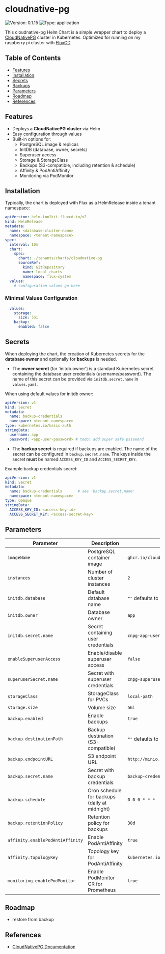 # cloudnative-pg

![Version: 0.1.15](https://img.shields.io/badge/Version-0.1.14-informational?style=flat-square) ![Type: application](https://img.shields.io/badge/Type-application-informational?style=flat-square)

This cloudnative-pg Helm Chart is a simple wrapper chart to deploy a [CloudNativePG](https://cloudnative-pg.io) cluster in Kubernetes.
Optimized for running on my raspberry pi cluster  with [FluxCD](https://fluxcd.io).

## Table of Contents

- [Features](#features)
- [Installation](#installation)
- [Secrets](#secrets)
- [Backups](#backups)
- [Parameters](#parameters)
- [Roadmap](#roadmap)
- [References](#references)

## Features

- Deploys a **CloudNativePG cluster** via Helm
- Easy configuration through values
- Built-in options for:
  - PostgreSQL image & replicas
  - InitDB (database, owner, secrets)
  - Superuser access
  - Storage & StorageClass
  - Backups (S3-compatible, including retention & schedule)
  - Affinity & PodAntiAffinity
  - Monitoring via PodMonitor

## Installation

Typically, the chart is deployed with Flux as a HelmRelease inside a tenant namespace:

```yaml
apiVersion: helm.toolkit.fluxcd.io/v2
kind: HelmRelease
metadata:
  name: <database-cluster-name>
  namespace: <tenant-namespace>
spec:
  interval: 10m
  chart:
    spec:
      chart: ./tenants/charts/cloudnative-pg
      sourceRef:
        kind: GitRepository
        name: local-charts
        namespace: flux-system
  values:
    # configuration values go here
```

### Minimal Values Configuration

```yaml
  values:
    storage:
      size: 5Gi
    backup:
      enabled: false
```

## Secrets

When deploying the chart, the creation of Kubernetes secrets for the **database owner** and optionally for **backups** is needed.

- The **owner secret** (for 'initdb.owner') is a standard Kubernetes secret containing the database user credentials (username/password). The name of this secret can be provided via `initdb.secret.name` in `values.yaml`.

When using default values for initdb owner:

```yaml
apiVersion: v1
kind: Secret
metadata:
  name: backup-credentials
  namespace: <tenant-namespace>
type: kubernetes.io/basic-auth
stringData:
  username: app
  password: <app-user-password> # todo: add super safe password
```

- The **backup secret** is required if backups are enabled. The name of the secret can be configured in `backup.secret.name`. The keys inside the secret **must** be named `ACCESS_KEY_ID` and `ACCESS_SECRET_KEY`.

Example backup credentials secret:

```yaml
apiVersion: v1
kind: Secret
metadata:
  name: backup-credentials       # see 'backup.secret.name'
  namespace: <tenant-namespace>
type: Opaque
stringData:
  ACCESS_KEY_ID: <access-key-id>
  ACCESS_SECRET_KEY: <access-secret-key>
```

## Parameters

| Parameter                | Description                                      | Default |
|---------------------------|--------------------------------------------------|---------|
| `imageName`               | PostgreSQL container image                       | `ghcr.io/cloudnative-pg/postgresql:17.5` |
| `instances`               | Number of cluster instances                      | `2` |
| `initdb.database`         | Default database name                            | `""` defaults to release name |
| `initdb.owner`            | Database owner                                   | `app` |
| `initdb.secret.name`      | Secret containing user credentials               | `cnpg-app-user` |
| `enableSuperuserAccess`   | Enable/disable superuser access                  | `false` |
| `superuserSecret.name`    | Secret with superuser credentials                | `cnpg-superuser` |
| `storageClass`            | StorageClass for PVCs                            | `local-path` |
| `storage.size`            | Volume size                                      | `5Gi` |
| `backup.enabled`          | Enable backups                                   | `true` |
| `backup.destinationPath`  | Backup destination (S3-compatible)               | `""` defaults to s3://release-name/ |
| `backup.endpointURL`      | S3 endpoint URL                                  | `http://minio.minio.svc.cluster.local:9000` |
| `backup.secret.name`      | Secret with backup credentials                   | `backup-credentials` |
| `backup.schedule`         | Cron schedule for backups (daily at midnight)    | `0 0 0 * * *` |
| `backup.retentionPolicy`  | Retention policy for backups                     | `30d` |
| `affinity.enablePodAntiAffinity` | Enable PodAntiAffinity                    | `true` |
| `affinity.topologyKey`    | Topology key for PodAntiAffinity                 | `kubernetes.io/hostname` |
| `monitoring.enablePodMonitor` | Enable PodMonitor CR for Prometheus          | `true` |

## Roadmap

- restore from backup

## References

- [CloudNativePG Documentation](https://cloudnative-pg.io/documentation/) 

